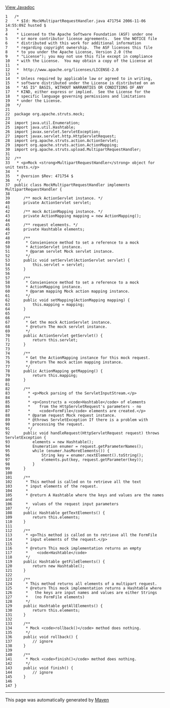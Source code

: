 [View Javadoc](../../../../../apidocs/org/apache/struts/mock/MockMultipartRequestHandler.html.md)


    1   /*
    2    * $Id: MockMultipartRequestHandler.java 471754 2006-11-06 14:55:09Z husted $
    3    *
    4    * Licensed to the Apache Software Foundation (ASF) under one
    5    * or more contributor license agreements.  See the NOTICE file
    6    * distributed with this work for additional information
    7    * regarding copyright ownership.  The ASF licenses this file
    8    * to you under the Apache License, Version 2.0 (the
    9    * "License"); you may not use this file except in compliance
    10   * with the License.  You may obtain a copy of the License at
    11   *
    12   *  http://www.apache.org/licenses/LICENSE-2.0
    13   *
    14   * Unless required by applicable law or agreed to in writing,
    15   * software distributed under the License is distributed on an
    16   * "AS IS" BASIS, WITHOUT WARRANTIES OR CONDITIONS OF ANY
    17   * KIND, either express or implied.  See the License for the
    18   * specific language governing permissions and limitations
    19   * under the License.
    20   */
    21  
    22  package org.apache.struts.mock;
    23  
    24  import java.util.Enumeration;
    25  import java.util.Hashtable;
    26  import javax.servlet.ServletException;
    27  import javax.servlet.http.HttpServletRequest;
    28  import org.apache.struts.action.ActionServlet;
    29  import org.apache.struts.action.ActionMapping;
    30  import org.apache.struts.upload.MultipartRequestHandler;
    31  
    32  /**
    33   * <p>Mock <strong>MultipartRequestHandler</strong> object for unit tests.</p>
    34   *
    35   * @version $Rev: 471754 $
    36   */
    37  public class MockMultipartRequestHandler implements MultipartRequestHandler {
    38  
    39      /** mock ActionServlet instance. */
    40      private ActionServlet servlet;
    41  
    42      /** mock ActionMapping instance. */
    43      private ActionMapping mapping = new ActionMapping();
    44  
    45      /** request elements. */
    46      private Hashtable elements;
    47  
    48      /**
    49       * Convienience method to set a reference to a mock
    50       * ActionServlet instance.
    51       * @param servlet Mock servlet instance.
    52       */
    53      public void setServlet(ActionServlet servlet) {
    54          this.servlet = servlet;
    55      }
    56  
    57      /**
    58       * Convienience method to set a reference to a mock
    59       * ActionMapping instance.
    60       * @param mapping Mock action mapping instance.
    61       */
    62      public void setMapping(ActionMapping mapping) {
    63          this.mapping = mapping;
    64      }
    65  
    66      /**
    67       * Get the mock ActionServlet instance.
    68       * @return The mock servlet instance.
    69       */
    70      public ActionServlet getServlet() {
    71          return this.servlet;
    72      }
    73  
    74      /**
    75       * Get the ActionMapping instance for this mock request.
    76       * @return The mock action mapping instance.
    77       */
    78      public ActionMapping getMapping() {
    79          return this.mapping;
    80      }
    81  
    82      /**
    83        * <p>Mock parsing of the ServletInputStream.</p>
    84        *
    85        * <p>Constructs a <code>Hashtable</code> of elements
    86        *    from the HttpServletRequest's parameters - no
    87        *    <code>FormFile</code> elements are created.</p>
    88        * @param request Mock request instance.
    89        * @throws ServletException If there is a problem with
    90        * processing the request.
    91        */
    92      public void handleRequest(HttpServletRequest request) throws ServletException {
    93          elements = new Hashtable();
    94          Enumeration enumer = request.getParameterNames();
    95          while (enumer.hasMoreElements()) {
    96              String key = enumer.nextElement().toString();
    97              elements.put(key, request.getParameter(key));
    98          }
    99      }
    100 
    101     /**
    102      * This method is called on to retrieve all the text
    103      * input elements of the request.
    104      *
    105      * @return A Hashtable where the keys and values are the names and
    106      *  values of the request input parameters
    107      */
    108     public Hashtable getTextElements() {
    109         return this.elements;
    110     }
    111 
    112     /**
    113      * <p>This method is called on to retrieve all the FormFile
    114      * input elements of the request.</p>
    115      *
    116      * @return This mock implementation returns an empty
    117      *    <code>Hashtable</code>
    118      */
    119     public Hashtable getFileElements() {
    120         return new Hashtable();
    121     }
    122 
    123     /**
    124      * This method returns all elements of a multipart request.
    125      * @return This mock implementation returns a Hashtable where
    126      *   the keys are input names and values are either Strings
    127      *   (no FormFile elements)
    128      */
    129     public Hashtable getAllElements() {
    130         return this.elements;
    131     }
    132 
    133     /**
    134      * Mock <code>rollback()</code> method does nothing.
    135      */
    136     public void rollback() {
    137         // ignore
    138     }
    139 
    140     /**
    141      * Mock <code>finish()</code> method does nothing.
    142      */
    143     public void finish() {
    144         // ignore
    145     }
    146 
    147 }

------------------------------------------------------------------------

This page was automatically generated by [Maven](http://maven.apache.org/)
